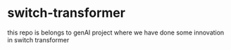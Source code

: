 # switch-transformer
this repo is belongs to genAI project where we have done some innovation in switch transformer
